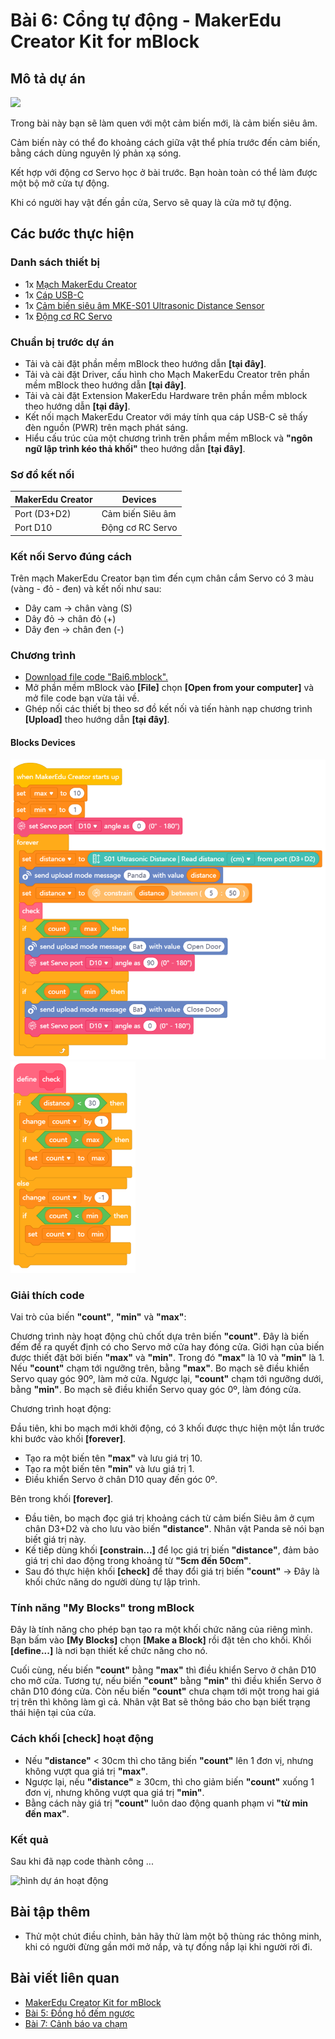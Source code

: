 # Bài 6: Cổng tự động - MakerEdu Creator Kit for mBlock

## Mô tả dự án

![](/ex/less06/image/BAI6.png)

Trong bài này bạn sẽ làm quen với một cảm biến mới, là cảm biến siêu âm.

Cảm biến này có thể đo khoảng cách giữa vật thể phía trước đến cảm biến, bằng cách dùng nguyên lý phản xạ sóng.

Kết hợp với động cơ Servo học ở bài trước. Bạn hoàn toàn có thể làm được một bộ mở cửa tự động.

Khi có người hay vật đến gần cửa, Servo sẽ quay là cửa mở tự động.

## Các bước thực hiện

### Danh sách thiết bị

- 1x [Mạch MakerEdu Creator](https://www.makerlab.vn/creator)
- 1x [Cáp USB-C](https://hshop.vn/cap-usb-type-c)
- 1x [Cảm biến siêu âm MKE-S01 Ultrasonic Distance Sensor](https://makerlab.vn/mkes01)
- 1x [Động cơ RC Servo](https://hshop.vn/dong-co-rc-servo-9g)

### Chuẩn bị trước dự án

- Tải và cài đặt phần mềm mBlock theo hướng dẫn **[tại đây]**.
- Tải và cài đặt Driver, cấu hình cho Mạch MakerEdu Creator trên phần mềm mBlock theo hướng dẫn **[tại đây]**.
- Tải và cài đặt Extension MakerEdu Hardware trên phần mềm mblock theo hướng dẫn **[tại đây]**.
- Kết nối mạch MakerEdu Creator với máy tính qua cáp USB-C sẽ thấy đèn nguồn (PWR) trên mạch phát sáng.
- Hiểu cấu trúc của một chương trình trên phầm mềm mBlock và **"ngôn ngữ lập trình kéo thả khối"** theo hướng dẫn **[tại đây]**.

### Sơ đồ kết nối

| MakerEdu Creator | Devices              |
|------------------|----------------------|
| Port (D3+D2)     | Cảm biến Siêu âm     |
| Port D10         | Động cơ RC Servo     |

### Kết nối Servo đúng cách

Trên mạch MakerEdu Creator bạn tìm đến cụm chân cắm Servo có 3 màu (vàng - đỏ - đen) và kết nối như sau:

- Dây cam → chân vàng (S)
- Dây đỏ → chân đỏ (+)
- Dây đen → chân đen (-)

### Chương trình

- [Download file code "Bai6.mblock".](/ex/less06/mBlock5/Bai6.mblock)
- Mở phần mềm mBlock vào **[File]** chọn **[Open from your computer]** và mở file code bạn vừa tải về.
- Ghép nối các thiết bị theo sơ đồ kết nối và tiến hành nạp chương trình **[Upload]** theo hướng dẫn **[tại đây]**.

#### Blocks Devices

![Creator mBlock Bai 6 1](/ex/less06/image/825px-Creator_mBlock_Bai_6_1.png)
![](/ex/less06/image/200px-Creator_mBlock_Bai_6_2.png)

### Giải thích code

Vai trò của biến **"count"**, **"min"** và **"max"**:

Chương trình này hoạt động chủ chốt dựa trên biến **"count"**. Đây là biến đếm để ra quyết định có cho Servo mở cửa hay đóng cửa.
Giới hạn của biến được thiết đặt bởi biến **"max"** và **"min"**. Trong đó **"max"** là 10 và **"min"** là 1.
Nếu **"count"** chạm tới ngưỡng trên, bằng **"max"**. Bo mạch sẽ điều khiển Servo quay góc 90º, làm mở cửa.
Ngược lại, **"count"** chạm tới ngưỡng dưới, bằng **"min"**. Bo mạch sẽ điều khiển Servo quay góc 0º, làm đóng cửa.

Chương trình hoạt động:

Đầu tiên, khi bo mạch mới khởi động, có 3 khối được thực hiện một lần trước khi bước vào khối **[forever]**.

- Tạo ra một biến tên **"max"** và lưu giá trị 10.
- Tạo ra một biến tên **"min"** và lưu giá trị 1.
- Điều khiển Servo ở chân D10 quay đến góc 0º.

Bên trong khối **[forever]**.

- Đầu tiên, bo mạch đọc giá trị khoảng cách từ cảm biến Siêu âm ở cụm chân D3+D2 và cho lưu vào biến **"distance"**. Nhân vật Panda sẽ nói bạn biết giá trị này.
- Kế tiếp dùng khối **[constrain...]** để lọc giá trị biến **"distance"**, đảm bảo giá trị chỉ dao động trong khoảng từ **"5cm đến 50cm"**.
- Sau đó thực hiện khối **[check]** để thay đổi giá trị biến **"count"** → Đây là khối chức năng do người dùng tự lập trình.

### Tính năng "My Blocks" trong mBlock

Đây là tính năng cho phép bạn tạo ra một khối chức năng của riêng mình.
Bạn bấm vào **[My Blocks]** chọn **[Make a Block]** rồi đặt tên cho khối.
Khối **[define...]** là nơi bạn thiết kế chức năng cho nó.

Cuối cùng, nếu biến **"count"** bằng **"max"** thì điều khiển Servo ở chân D10 cho mở cửa.
Tương tự, nếu biến **"count"** bằng **"min"** thì điều khiển Servo ở chân D10 đóng cửa.
Còn nếu biến **"count"** chưa chạm tới một trong hai giá trị trên thì không làm gì cả.
Nhân vật Bat sẽ thông báo cho bạn biết trạng thái hiện tại của cửa.

### Cách khối **[check]** hoạt động

- Nếu **"distance"** < 30cm thì cho tăng biến **"count"** lên 1 đơn vị, nhưng không vượt qua giá trị **"max"**.
- Ngược lại, nếu **"distance"** ≥ 30cm, thì cho giảm biến **"count"** xuống 1 đơn vị, nhưng không vượt qua giá trị **"min"**.
- Bằng cách này giá trị **"count"** luôn dao động quanh phạm vi **"từ min đến max"**.

### Kết quả

Sau khi đã nạp code thành công ...

![hình dự án hoạt động](project_image.png)

## Bài tập thêm

- Thử một chút điều chỉnh, bản hãy thử làm một bộ thùng rác thông minh, khi có người đừng gần mới mở nắp, và tự đống nắp lại khi người rời đi.

## Bài viết liên quan

- [MakerEdu Creator Kit for mBlock](/README.md)
- [Bài 5: Đồng hồ đếm ngược](/ex/less05/README.md)
- [Bài 7: Cảnh báo va chạm](/ex/less07/README.md)
